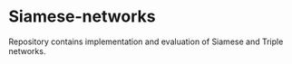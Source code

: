 # Siamese-networks
Repository contains implementation and evaluation of Siamese and Triple networks.
